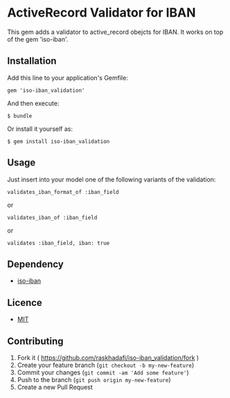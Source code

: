 # ActiveRecord Validator for IBAN

This gem adds a validator to active_record obejcts for IBAN.
It works on top of the gem 'iso-iban'.

## Installation

Add this line to your application's Gemfile:

    gem 'iso-iban_validation'

And then execute:

    $ bundle

Or install it yourself as:

    $ gem install iso-iban_validation

## Usage

Just insert into your model one of the following variants of the validation:

    validates_iban_format_of :iban_field

or

    validates_iban_of :iban_field

or

    validates :iban_field, iban: true

## Dependency

* [iso-iban](https://github.com/apeiros/iso-iban)

## Licence

* [MIT](LICENSE.txt)

## Contributing

1. Fork it ( https://github.com/raskhadafi/iso-iban_validation/fork )
2. Create your feature branch (`git checkout -b my-new-feature`)
3. Commit your changes (`git commit -am 'Add some feature'`)
4. Push to the branch (`git push origin my-new-feature`)
5. Create a new Pull Request
